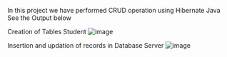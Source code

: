 In this project we have performed CRUD operation using Hibernate Java
See the Output below

Creation of Tables Student
![image](https://github.com/Shubhvrat/Hibernate/assets/136417102/771b82f2-67ad-43f6-94a5-49e14cd9371d)

Insertion and updation of records in Database Server
![image](https://github.com/Shubhvrat/Hibernate/assets/136417102/3a8cf243-78f4-4cfe-87a6-6f414571ca40)


